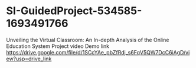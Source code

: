 # SI-GuidedProject-534585-1693491766
Unveiling the Virtual Classroom: An In-depth Analysis of the Online Education System
Project video Demo link
https://drive.google.com/file/d/1SCcYAe_pbZfRdj_s6FqV5QW7DcC6iAgD/view?usp=drive_link
